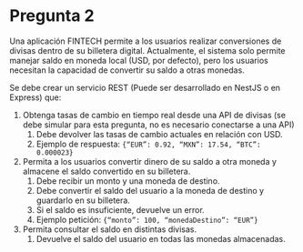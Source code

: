 # Pregunta 2

Una aplicación FINTECH permite a los usuarios realizar conversiones de divisas dentro de su billetera digital. Actualmente, el sistema solo permite manejar saldo en moneda local (USD, por defecto), pero los usuarios necesitan la capacidad de convertir su saldo a otras monedas.

Se debe crear un servicio REST (Puede ser desarrollado en NestJS o en Express) que:

1.	Obtenga tasas de cambio en tiempo real desde una API de divisas (se debe simular para esta pregunta, no es necesario conectarse a una API)
    1.	Debe devolver las tasas de cambio actuales en relación con USD.
    2.	Ejemplo de respuesta: `{“EUR”: 0.92, “MXN”: 17.54, “BTC”: 0.000023}`
2.	Permita a los usuarios convertir dinero de su saldo a otra moneda y almacene el saldo convertido en su billetera.
    1.	Debe recibir un monto y una moneda de destino.
    2.	Debe convertir el saldo del usuario a la moneda de destino y guardarlo en su billetera.
    3.	Si el saldo es insuficiente, devuelve un error.
    4.	Ejemplo petición: `{“monto”: 100, “monedaDestino”: “EUR”}`
3.	Permita consultar el saldo en distintas divisas.
    1.	Devuelve el saldo del usuario en todas las monedas almacenadas.
